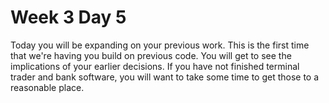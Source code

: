 Week 3 Day 5
============

Today you will be expanding on your previous work. This is the first time that we're having you build on previous code. You will get to see the implications of your earlier decisions. If you have not finished terminal trader and bank software, you will want to take some time to get those to a reasonable place.